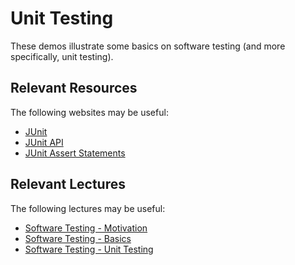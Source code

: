 Unit Testing
=================================================

These demos illustrate some basics on software testing (and more specifically, unit testing). 

## Relevant Resources ##

The following websites may be useful:

- [JUnit](http://junit.org/)
- [JUnit API](http://junit.org/javadoc/latest/)
- [JUnit Assert Statements](http://junit.org/javadoc/latest/org/junit/Assert.html)

## Relevant Lectures ##

The following lectures may be useful:

- [Software Testing - Motivation](https://drive.google.com/open?id=0BxYofk0iB_upN09pQTBXbmxveGM)
- [Software Testing - Basics](https://drive.google.com/open?id=0BxYofk0iB_upQnNKQnRBU1dlbk0)
- [Software Testing - Unit Testing](https://drive.google.com/open?id=0BxYofk0iB_upNlZlU1FVTzYtWnc)

